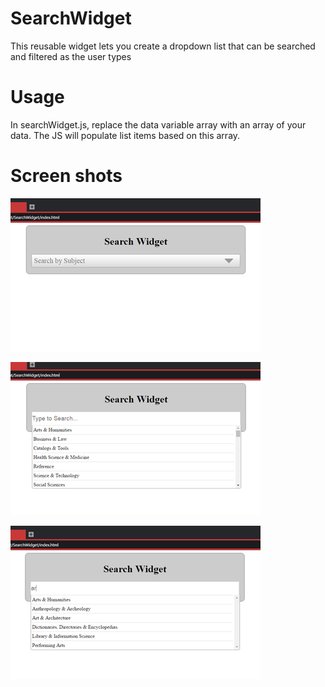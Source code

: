 # SearchWidget
This reusable widget lets you create a dropdown list that can be searched and filtered as the user types

# Usage
In searchWidget.js, replace the data variable array with an array of your data. The JS will populate list items based on this array. 

# Screen shots

![alt initial view](https://github.com/paritho/SearchWidget/blob/master/initial.jpg)


![alt listview](https://github.com/paritho/SearchWidget/blob/master/listview.jpg)


![alt searching](https://github.com/paritho/SearchWidget/blob/master/searching.jpg)
